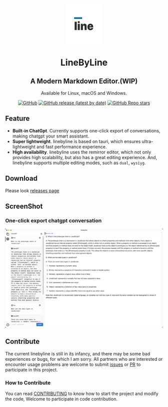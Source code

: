 <div align="center">
  <img align="center" src="./public/logo.svg" width="120 " height="130" />
</div>

<h1 align="center">LineByLine</h1>

<h2 align="center">A Modern Markdown Editor.(WIP)</h2>

<p align="center">Available for Linux, macOS and Windows.</p>

<p align="center">
  <a href="https://github.com/linebyline-group/linebyline" target="__blank"><img alt="GitHub" src="https://img.shields.io/github/license/linebyline-group/linebyline?color=%230369a1"></a>
  <a href="https://github.com/linebyline-group/linebyline/releases" target="__blank"><img alt="GitHub release (latest by date)" src="https://img.shields.io/github/v/release/linebyline-group/linebyline?label=Version&color=%230369a1"></a>
  <a href="https://github.com/linebyline-group/linebyline" target="__blank"><img alt="GitHub Repo stars" src="https://img.shields.io/github/stars/linebyline-group/linebyline?style=social"></a>
</p>

## Feature

- **Built-in ChatGpt**. Currently supports one-click export of conversations, making chatgpt your smart assistant.
- **Super lightweight**. linebyline is based on tauri, which ensures ultra-lightweight and fast performance experience.
- **High availability**. linebyline uses the remirror editor, which not only provides high scalability, but also has a great editing experience. And, linebyline supports multiple editing modes, such as `dual`, `wysiyg`.

## Download

Please look [releases page](https://github.com/linebyline-group/linebyline/releases)

## ScreenShot

### One-click export chatgpt conversation

![chatgpt](./public/screenshots/chatgpt.png)

## Contribute

The current linebyline is still in its infancy, and there may be some bad experiences or bugs, for which I am sorry. All partners who are interested or encounter usage problems are welcome to submit [issues](https://github.com/linebyline-group/linebyline/issues/new) or [PR](https://github.com/linebyline-group/linebyline/compare) to participate in this project.

### How to Contribute

You can read [CONTRIBUTING](./CONTRIBUTING.md) to know how to start the project and modify the code, Welcome to participate in code contribution.
